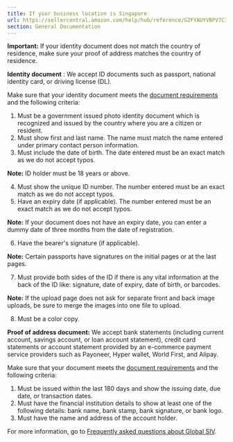 ```yaml
---
title: If your business location is Singapore
url: https://sellercentral.amazon.com/help/hub/reference/G2FYAUYVBPV7C3AJ
section: General Documentation
---
```


**Important:** If your identity document does not match the country of
residence, make sure your proof of address matches the country of residence.

**Identity document** : We accept ID documents such as passport, national
identity card, or driving license (DL).

Make sure that your identity document meets the [document
requirements](/gp/help/GQRP483PDN88Q3M9) and the following criteria:  

  1. Must be a government issued photo identity document which is recognized and issued by the country where you are a citizen or resident.
  2. Must show first and last name. The name must match the name entered under primary contact person information.
  3. Must include the date of birth. The date entered must be an exact match as we do not accept typos.

**Note:** ID holder must be 18 years or above.

  4. Must show the unique ID number. The number entered must be an exact match as we do not accept typos.
  5. Have an expiry date (if applicable). The number entered must be an exact match as we do not accept typos.

**Note:** If your document does not have an expiry date, you can enter a dummy
date of three months from the date of registration.

  6. Have the bearer's signature (if applicable).

**Note:** Certain passports have signatures on the initial pages or at the
last pages.

  7. Must provide both sides of the ID if there is any vital information at the back of the ID like: signature, date of expiry, date of birth, or barcodes.

**Note:** If the upload page does not ask for separate front and back image
uploads, be sure to merge the images into one file to upload.

  8. Must be a color copy.

**Proof of address document:** We accept bank statements (including current
account, savings account, or loan account statement), credit card statements
or account statement provided by an e-commerce payment service providers such
as Payoneer, Hyper wallet, World First, and Alipay.

Make sure that your document meets the [document
requirements](/gp/help/GQRP483PDN88Q3M9) and the following criteria:  

  1. Must be issued within the last 180 days and show the issuing date, due date, or transaction dates.
  2. Must have the financial institution details to show at least one of the following details: bank name, bank stamp, bank signature, or bank logo.
  3. Must have the name and address of the account holder.

For more information, go to [Frequently asked questions about Global
SIV](/gp/help/G2MJXHQCR62DZSSM).

